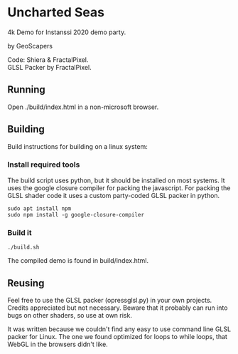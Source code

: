 # Uncharted Seas
4k Demo for Instanssi 2020 demo party.

by GeoScapers

Code: Shiera & FractalPixel.  
GLSL Packer by FractalPixel.

## Running
Open ./build/index.html in a non-microsoft browser.

## Building
Build instructions for building on a linux system:

### Install required tools
The build script uses python, but it should be installed on most systems.
It uses the google closure compiler for packing the javascript.
For packing the GLSL shader code it uses a custom party-coded GLSL packer in python.

    sudo apt install npm
    sudo npm install -g google-closure-compiler

### Build it

    ./build.sh
    
The compiled demo is found in build/index.html.

## Reusing
Feel free to use the GLSL packer (opressglsl.py) in your own projects.  
Credits appreciated but not necessary.  Beware that it
probably can run into bugs on other shaders, so use at own risk.

It was written because we couldn't find any easy to use command line GLSL
packer for Linux.  The one we found optimized for loops to while loops, 
that WebGL in the browsers didn't like.
